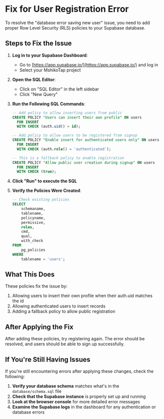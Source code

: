 # Fix for User Registration Error

To resolve the "database error saving new user" issue, you need to add proper Row Level Security (RLS) policies to your Supabase database.

## Steps to Fix the Issue

1. **Log in to your Supabase Dashboard**:
   - Go to [https://app.supabase.io/](https://app.supabase.io/) and log in
   - Select your MshikoTap project

2. **Open the SQL Editor**:
   - Click on "SQL Editor" in the left sidebar
   - Click "New Query"

3. **Run the Following SQL Commands**:
   ```sql
   -- Add policy to allow inserting users from public
   CREATE POLICY "Users can insert their own profile" ON users
     FOR INSERT
     WITH CHECK (auth.uid() = id);
   
   -- Add policy to allow users to be registered from signup
   CREATE POLICY "Enable insert for authenticated users only" ON users
     FOR INSERT
     WITH CHECK (auth.role() = 'authenticated');
   
   -- This is a fallback policy to enable registration
   CREATE POLICY "Allow public user creation during signup" ON users
     FOR INSERT
     WITH CHECK (true);
   ```

4. **Click "Run" to execute the SQL**

5. **Verify the Policies Were Created**:
   ```sql
   -- Check existing policies
   SELECT
       schemaname,
       tablename,
       policyname,
       permissive,
       roles,
       cmd,
       qual,
       with_check
   FROM
       pg_policies
   WHERE
       tablename = 'users';
   ```

## What This Does

These policies fix the issue by:

1. Allowing users to insert their own profile when their auth.uid matches the id
2. Allowing authenticated users to insert records
3. Adding a fallback policy to allow public registration

## After Applying the Fix

After adding these policies, try registering again. The error should be resolved, and users should be able to sign up successfully.

## If You're Still Having Issues

If you're still encountering errors after applying these changes, check the following:

1. **Verify your database schema** matches what's in the `database/schema.sql` file
2. **Check that the Supabase instance** is properly set up and running
3. **Look at the browser console** for more detailed error messages
4. **Examine the Supabase logs** in the dashboard for any authentication or database errors 